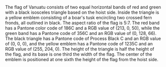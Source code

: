 The flag of Vanuatu consists of two equal horizontal bands of red and green with a black isosceles triangle based on the hoist side. Inside the triangle is a yellow emblem consisting of a boar's tusk encircling two crossed fern fronds, all outlined in black. The aspect ratio of the flag is 5:7. The red band has a Pantone color code of 186C and a RGB value of (213, 0, 50), while the green band has a Pantone code of 356C and an RGB value of (0, 128, 66). The black triangle has a Pantone code of Process Black C and an RGB value of (0, 0, 0), and the yellow emblem has a Pantone code of 1235C and an RGB value of (255, 204, 0). The height of the triangle is half the height of the flag, and its base is one third the width of the flag. The center of the emblem is positioned at one sixth the height of the flag from the hoist side.